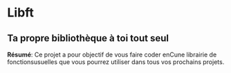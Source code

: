 # Libft
## Ta propre bibliothèque à toi tout seul
**Résumé**: Ce projet a pour objectif de vous faire coder enCune librairie de fonctionsusuelles que vous pourrez utiliser dans tous vos prochains projets.
